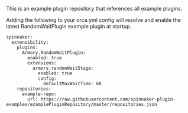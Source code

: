 This is an example plugin repository that references all example plugins.

Adding the following to your orca.yml config will resolve and enable the latest RandomWaitPlugin example plugin at startup.
```
spinnaker:
  extensibility:
    plugins:
      Armory.RandomWaitPlugin:
        enabled: true
        extensions:
          armory.randomWaitStage:
            enabled: true
            config:
              defaultMaxWaitTime: 60
    repositories:
      example-repo:
        url: https://raw.githubusercontent.com/spinnaker-plugin-examples/examplePluginRepository/master/repositories.json
```
